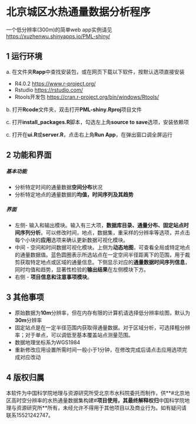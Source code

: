 # 北京城区水热通量数据分析程序

一个低分辨率(300m)的简单web app实例请见 https://xuzhenwu.shinyapps.io/PML-shiny/

## 1 运行环境

a. 在文件夹**Rapp**中查找安装包，或在网页下载以下软件，按默认选项直接安装

* R4.0.2 <https://www.r-project.org/>
* Rstudio <https://rstudio.com/>
* Rtools开发包 <https://cran.r-project.org/bin/windows/Rtools/>

b. 打开**Rcode**文件夹，双击打开**PML-shiny.Rproj**项目文件

c. 打开**install_packages.R**脚本，勾选左上角**source to save**选项，安装依赖项

c. 打开在**ui.R**或**server.R**，点击右上角**Run App**，在弹出窗口调全屏运行

## 2 功能和界面

##### 基本功能

* 分析特定时间的通量数据**空间分布**状况
* 分析特定地点的通量数据的**均值，时间序列及其趋势**

##### 界面

* 左侧- 输入和输出模块。输入有三大项，**数据库目录、通量分布、固定站点时间序列分析**。可以修改时间，地点，数据集，重采样的分辨率等选项，并点击每个小块的**应用**选项来确认更新数据可视化模块。
* 中间 - 空间和时间数据可视化模块。上侧为**动态地图**，可查看全局或特定地点的通量数据值。蓝色圆圈表示所选站点在一定空间半径距离下的范围，用于裁剪获取特定地点或区域的通量信息。下侧显示对应的**通量数据时间序列信息**，同时均值和趋势，显著性检验的**输出结果**在左侧模块下方。
* 右侧 - **项目信息和注意事项模块**。

## 3 其他事项

* 原始数据为**10m**分辨率，但在内存有限的计算机请选择低分辨率绘图，默认为**30m**分辨率
* 固定站点是在一定半径范围内获取得通量数据。对于区域分析，可选择粗分辨率；对于单点，可以调低至基本覆盖站点测量范围。
* 数据地理坐标系为WGS1984
* 重新修改应用设置所需时间一般小于1分钟，在修改完成后请点击应用选项完成对应改动

## 4 版权归属

本软件为中国科学院地理与资源研究所受北京市水科院委托而制作，供**#北京地区高时空分辨率的水热通量数据集构建#**项目使用，其最终解释权归**中国科学院地理与资源研究所**所有，未经允许不得用于其他项目以及商业行为。如有疑问请联系15521242747。